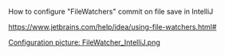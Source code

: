 How to configure "FileWatchers" commit on file save in IntelliJ

https://www.jetbrains.com/help/idea/using-file-watchers.html#

[Configuration picture: FileWatcher_IntelliJ.png ](FileWatcher_IntelliJ.png)





